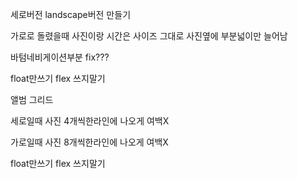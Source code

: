 세로버전 landscape버전 만들기

가로로 돌렸을때 사진이랑 시간은 사이즈 그대로 사진옆에 부분넓이만 늘어남

바텀네비게이션부분 fix???

float만쓰기 flex 쓰지말기

앨범 그리드

세로일때 사진 4개씩한라인에 나오게 여백X

가로일때 사진 8개씩한라인에 나오게 여백X

float만쓰기 flex 쓰지말기
